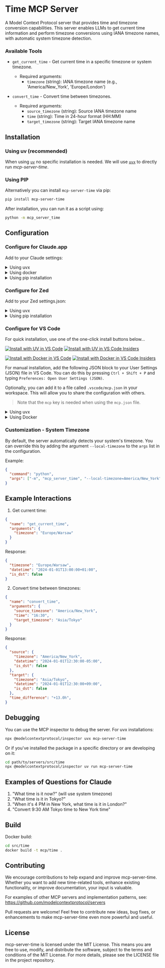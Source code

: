 # Time MCP Server

A Model Context Protocol server that provides time and timezone conversion capabilities. This server enables LLMs to get current time information and perform timezone conversions using IANA timezone names, with automatic system timezone detection.

### Available Tools

- `get_current_time` - Get current time in a specific timezone or system timezone.
    - Required arguments:
        - `timezone` (string): IANA timezone name (e.g., 'America/New_York', 'Europe/London')

- `convert_time` - Convert time between timezones.
    - Required arguments:
        - `source_timezone` (string): Source IANA timezone name
        - `time` (string): Time in 24-hour format (HH:MM)
        - `target_timezone` (string): Target IANA timezone name

## Installation

### Using uv (recommended)

When using [`uv`](https://docs.astral.sh/uv/) no specific installation is needed. We will
use [`uvx`](https://docs.astral.sh/uv/guides/tools/) to directly run *mcp-server-time*.

### Using PIP

Alternatively you can install `mcp-server-time` via pip:

```bash
pip install mcp-server-time
```

After installation, you can run it as a script using:

```bash
python -m mcp_server_time
```

## Configuration

### Configure for Claude.app

Add to your Claude settings:

<details>
<summary>Using uvx</summary>

```json
{
  "mcpServers": {
    "time": {
      "command": "uvx",
      "args": ["mcp-server-time"]
    }
  }
}
```

</details>

<details>
<summary>Using docker</summary>

```json
{
  "mcpServers": {
    "time": {
      "command": "docker",
      "args": ["run", "-i", "--rm", "mcp/time"]
    }
  }
}
```

</details>

<details>
<summary>Using pip installation</summary>

```json
{
  "mcpServers": {
    "time": {
      "command": "python",
      "args": ["-m", "mcp_server_time"]
    }
  }
}
```

</details>

### Configure for Zed

Add to your Zed settings.json:

<details>
<summary>Using uvx</summary>

```json
"context_servers": [
  "mcp-server-time": {
    "command": "uvx",
    "args": ["mcp-server-time"]
  }
],
```

</details>

<details>
<summary>Using pip installation</summary>

```json
"context_servers": {
  "mcp-server-time": {
    "command": "python",
    "args": ["-m", "mcp_server_time"]
  }
},
```

</details>

### Configure for VS Code

For quick installation, use one of the one-click install buttons below...

[![Install with UV in VS Code](https://img.shields.io/badge/VS_Code-UV-0098FF?style=flat-square&logo=visualstudiocode&logoColor=white)](https://insiders.vscode.dev/redirect/mcp/install?name=time&config=%7B%22command%22%3A%22uvx%22%2C%22args%22%3A%5B%22mcp-server-time%22%5D%7D) [![Install with UV in VS Code Insiders](https://img.shields.io/badge/VS_Code_Insiders-UV-24bfa5?style=flat-square&logo=visualstudiocode&logoColor=white)](https://insiders.vscode.dev/redirect/mcp/install?name=time&config=%7B%22command%22%3A%22uvx%22%2C%22args%22%3A%5B%22mcp-server-time%22%5D%7D&quality=insiders)

[![Install with Docker in VS Code](https://img.shields.io/badge/VS_Code-Docker-0098FF?style=flat-square&logo=visualstudiocode&logoColor=white)](https://insiders.vscode.dev/redirect/mcp/install?name=time&config=%7B%22command%22%3A%22docker%22%2C%22args%22%3A%5B%22run%22%2C%22-i%22%2C%22--rm%22%2C%22mcp%2Ftime%22%5D%7D) [![Install with Docker in VS Code Insiders](https://img.shields.io/badge/VS_Code_Insiders-Docker-24bfa5?style=flat-square&logo=visualstudiocode&logoColor=white)](https://insiders.vscode.dev/redirect/mcp/install?name=time&config=%7B%22command%22%3A%22docker%22%2C%22args%22%3A%5B%22run%22%2C%22-i%22%2C%22--rm%22%2C%22mcp%2Ftime%22%5D%7D&quality=insiders)

For manual installation, add the following JSON block to your User Settings (JSON) file in VS Code. You can do this by pressing `Ctrl + Shift + P` and typing `Preferences: Open User Settings (JSON)`.

Optionally, you can add it to a file called `.vscode/mcp.json` in your workspace. This will allow you to share the configuration with others.

> Note that the `mcp` key is needed when using the `mcp.json` file.

<details>
<summary>Using uvx</summary>

```json
{
  "mcp": {
    "servers": {
      "time": {
        "command": "uvx",
        "args": ["mcp-server-time"]
      }
    }
  }
}
```

</details>

<details>
<summary>Using Docker</summary>

```json
{
  "mcp": {
    "servers": {
      "time": {
        "command": "docker",
        "args": ["run", "-i", "--rm", "mcp/time"]
      }
    }
  }
}
```

</details>

### Customization - System Timezone

By default, the server automatically detects your system's timezone. You can override this by adding the argument `--local-timezone` to the `args` list in the configuration.

Example:

```json
{
  "command": "python",
  "args": ["-m", "mcp_server_time", "--local-timezone=America/New_York"]
}
```

## Example Interactions

1. Get current time:

```json
{
  "name": "get_current_time",
  "arguments": {
    "timezone": "Europe/Warsaw"
  }
}
```

Response:

```json
{
  "timezone": "Europe/Warsaw",
  "datetime": "2024-01-01T13:00:00+01:00",
  "is_dst": false
}
```

2. Convert time between timezones:

```json
{
  "name": "convert_time",
  "arguments": {
    "source_timezone": "America/New_York",
    "time": "16:30",
    "target_timezone": "Asia/Tokyo"
  }
}
```

Response:

```json
{
  "source": {
    "timezone": "America/New_York",
    "datetime": "2024-01-01T12:30:00-05:00",
    "is_dst": false
  },
  "target": {
    "timezone": "Asia/Tokyo",
    "datetime": "2024-01-01T12:30:00+09:00",
    "is_dst": false
  },
  "time_difference": "+13.0h",
}
```

## Debugging

You can use the MCP inspector to debug the server. For uvx installations:

```bash
npx @modelcontextprotocol/inspector uvx mcp-server-time
```

Or if you've installed the package in a specific directory or are developing on it:

```bash
cd path/to/servers/src/time
npx @modelcontextprotocol/inspector uv run mcp-server-time
```

## Examples of Questions for Claude

1. "What time is it now?" (will use system timezone)
2. "What time is it in Tokyo?"
3. "When it's 4 PM in New York, what time is it in London?"
4. "Convert 9:30 AM Tokyo time to New York time"

## Build

Docker build:

```bash
cd src/time
docker build -t mcp/time .
```

## Contributing

We encourage contributions to help expand and improve mcp-server-time. Whether you want to add new time-related tools, enhance existing functionality, or improve documentation, your input is valuable.

For examples of other MCP servers and implementation patterns, see:
<https://github.com/modelcontextprotocol/servers>

Pull requests are welcome! Feel free to contribute new ideas, bug fixes, or enhancements to make mcp-server-time even more powerful and useful.

## License

mcp-server-time is licensed under the MIT License. This means you are free to use, modify, and distribute the software, subject to the terms and conditions of the MIT License. For more details, please see the LICENSE file in the project repository.
